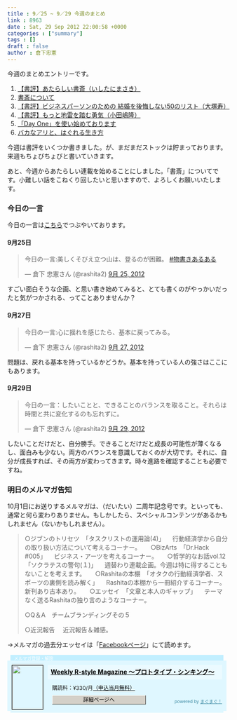 ```yaml
---
title : 9／25 ~ 9／29 今週のまとめ
link : 8963
date : Sat, 29 Sep 2012 22:00:58 +0000
categories : ["summary"]
tags : []
draft : false
author : 倉下忠憲
---
```


今週のまとめエントリーです。

<ol>
<li><a href="https://rashita.net/blog/?p=8927">【書評】あたらしい書斎（いしたにまさき）</a></li>
<li><a href="https://rashita.net/blog/?p=8932">書斎について</a></li>
<li><a href="https://rashita.net/blog/?p=8938">【書評】ビジネスパーソンのための 結婚を後悔しない50のリスト（大塚寿）</a></li>
<li><a href="https://rashita.net/blog/?p=8944">【書評】もっと地雷を踏む勇気（小田嶋隆）</a></li>
<li><a href="https://rashita.net/blog/?p=8948">「Day One」を使い始めております</a></li>
<li><a href="https://rashita.net/blog/?p=8958">バカなアリと、はぐれる生き方</a></li>
</ol>

今週は書評をいくつか書きました。が、まだまだストックは貯まっております。来週もちょびちょびと書いていきます。

あと、今週からあたらしい連載を始めることにしました。「書斎」についてです。小難しい話をこねくり回したいと思いますので、よろしくお願いいたします。

<h3>今日の一言</h3>
今日の一言は<a href="http://twitter.com/rashita2 ">こちら</a>でつぶやいております。
 
<h4>9月25日</h4>
<blockquote class="twitter-tweet" lang="ja"><p>今日の一言:美しくそびえ立つ山は、登るのが困難。 <a href="https://twitter.com/search/%23物書きあるある">#物書きあるある</a></p>&mdash; 倉下 忠憲さん (@rashita2) <a href="https://twitter.com/rashita2/status/250507958276980736" data-datetime="2012-09-25T08:12:06+00:00">9月 25, 2012</a></blockquote>
<script src="//platform.twitter.com/widgets.js" charset="utf-8"></script>

すごい面白そうな企画、と思い書き始めてみると、とても書くのがやっかいだったと気がつかされる、ってことありませんか？

<h4>9月27日</h4>
<blockquote class="twitter-tweet" lang="ja"><p>今日の一言:心に揺れを感じたら、基本に戻ってみる。</p>&mdash; 倉下 忠憲さん (@rashita2) <a href="https://twitter.com/rashita2/status/251204885176008704" data-datetime="2012-09-27T06:21:26+00:00">9月 27, 2012</a></blockquote>
<script src="//platform.twitter.com/widgets.js" charset="utf-8"></script>

問題は、戻れる基本を持っているかどうか。基本を持っている人の強さはここにもあります。

<h4>9月29日</h4>
<blockquote class="twitter-tweet" lang="ja"><p>今日の一言：したいことと、できることのバランスを取ること。それらは時間と共に変化するのも忘れずに。</p>&mdash; 倉下 忠憲さん (@rashita2) <a href="https://twitter.com/rashita2/status/251938345192669184" data-datetime="2012-09-29T06:55:56+00:00">9月 29, 2012</a></blockquote>
<script src="//platform.twitter.com/widgets.js" charset="utf-8"></script>

したいことだけだと、自分勝手。できることだけだと成長の可能性が薄くなるし、面白みも少ない。両方のバランスを意識しておくのが大切です。それに、自分が成長すれば、その両方が変わってきます。時々進路を確認することも必要ですね。

<h3>明日のメルマガ告知</h3>
10月1日にお送りするメルマガは、（だいたい）二周年記念号です。といっても、通常と何ら変わりありません。もしかしたら、スペシャルコンテンツがあるかもしれません（ないかもしれません）。

<blockquote>
○ジブンのトリセツ　「タスクリストの運用論(4)」
　行動経済学から自分の取り扱い方法について考えるコーナー。
　
○BizArts　「Dr.Hack #005」
　ビジネス・アーツを考えるコーナー。
　
○哲学的なお話vol.12　「ソクラテスの警句(１)」
　週替わり連載企画。今週は特に得することもないことを考えます。
　
○Rashitaの本棚　「オタクの行動経済学者、スポーツの裏側を読み解く」
　Rashitaの本棚から一冊紹介するコーナー。新刊あり古本あり。
　
○エッセイ　「文章と本人のギャップ」
　テーマなく送るRashitaの独り言のようなコーナー。

○Q＆A　チームブランディングその５

○近況報告
　近況報告＆雑感。
</blockquote>

→メルマガの過去分エッセイは「<a href="http://www.facebook.com/home.php#!/rashitaportal">Facebookページ</a>」にて読めます。
<div style="width:500px;margin-bottom:20px;">
<div style="height:13px;background:url(http://img.mag2.com/mag2/common/publ/pub-form/wide_b_left_top.gif) no-repeat left top;"><div style="height:13px;background:url(http://img.mag2.com/mag2/common/publ/pub-form/wide_b_right_top.gif) no-repeat right top;"><div style="margin:0 7px;padding-left:8px; height:13px; color:#fff; background:#c2efff url(http://img.mag2.com/mag2/common/publ/pub-form/wide_b_tit.gif) no-repeat left top; font-size:10px;">メルマガ登録・解除</div></div></div>
<div style="padding:10px 0;background:#dff7ff url(http://img.mag2.com/mag2/common/publ/pub-form/wide_b_bg.gif) repeat-x;font-size:12px;"><a href="http://www.mag2.com/m/0001185133.html" style="border:none;"><img src="http://www.mag2.com/images/MagazineCover/0001185133c.png" width="70" height="100" style="margin:0 10px; position:absolute; border:#000 1px solid;" /></a>
<div style="margin:0 10px 0 92px; position:relative; height:95px;">
<div style="padding:8px 7px; background-color: #ebfaff; font-weight:bold; font-size:14px; line-height:1.2;"><a href="http://www.mag2.com/m/0001185133.html" style="color:#000;">Weekly R-style Magazine ～プロトタイプ・シンキング～ </a></div>
<div style="padding:10px 0 0 10px;">購読料：&yen;330/月<a href="http://www.mag2.com/read/charge.html" style="color:#000;">（申込当月無料）</a></div><div style="margin:10px 0 0 10px; height:20px;position:relative;"><a href="http://www.mag2.com/m/0001185133.html" style="color:#000;text-decoration:none;"><span style="padding:2px 70px;border:#404040 1px solid;border-top-color:#fff;border-left-color:#fff;background-color:#d4d0c8;text-align:center;">詳細ページへ</span></a><span style="position:absolute; right:0; bottom:0; color:#3f8ba5; font-size:10px;">powered by <a href="http://www.mag2.com/" target="_blank" style="color:#3f8ba5;">まぐまぐ！</a></span></div></div>
</div>
<div style="height:4px;background:url(http://img.mag2.com/mag2/common/publ/pub-form/wide_b_left_bot.gif) no-repeat left top;"><div style="background:url(http://img.mag2.com/mag2/common/publ/pub-form/wide_b_right_bot.gif) no-repeat right top;"><div style="margin:0 7px;padding-left:8px; height:4px; background-color:#dff7ff; font-size:1px;">&nbsp;</div></div></div>
</div>

